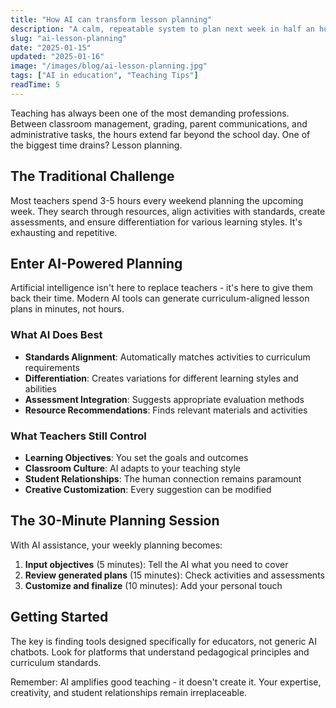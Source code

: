 ```yaml
---
title: "How AI can transform lesson planning"
description: "A calm, repeatable system to plan next week in half an hour."
slug: "ai-lesson-planning"
date: "2025-01-15"
updated: "2025-01-16"
image: "/images/blog/ai-lesson-planning.jpg"
tags: ["AI in education", "Teaching Tips"]
readTime: 5
---
```


Teaching has always been one of the most demanding professions. Between classroom management, grading, parent communications, and administrative tasks, the hours extend far beyond the school day. One of the biggest time drains? Lesson planning.

## The Traditional Challenge

Most teachers spend 3-5 hours every weekend planning the upcoming week. They search through resources, align activities with standards, create assessments, and ensure differentiation for various learning styles. It's exhausting and repetitive.

## Enter AI-Powered Planning

Artificial intelligence isn't here to replace teachers - it's here to give them back their time. Modern AI tools can generate curriculum-aligned lesson plans in minutes, not hours.

### What AI Does Best

- **Standards Alignment**: Automatically matches activities to curriculum requirements
- **Differentiation**: Creates variations for different learning styles and abilities
- **Assessment Integration**: Suggests appropriate evaluation methods
- **Resource Recommendations**: Finds relevant materials and activities

### What Teachers Still Control

- **Learning Objectives**: You set the goals and outcomes
- **Classroom Culture**: AI adapts to your teaching style
- **Student Relationships**: The human connection remains paramount
- **Creative Customization**: Every suggestion can be modified

## The 30-Minute Planning Session

With AI assistance, your weekly planning becomes:

1. **Input objectives** (5 minutes): Tell the AI what you need to cover
2. **Review generated plans** (15 minutes): Check activities and assessments
3. **Customize and finalize** (10 minutes): Add your personal touch

## Getting Started

The key is finding tools designed specifically for educators, not generic AI chatbots. Look for platforms that understand pedagogical principles and curriculum standards.

Remember: AI amplifies good teaching - it doesn't create it. Your expertise, creativity, and student relationships remain irreplaceable.